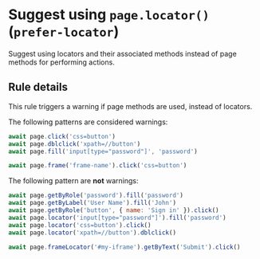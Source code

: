 # Suggest using `page.locator()` (`prefer-locator`)

Suggest using locators and their associated methods instead of page methods for
performing actions.

## Rule details

This rule triggers a warning if page methods are used, instead of locators.

The following patterns are considered warnings:

```javascript
await page.click('css=button')
await page.dblclick('xpath=//button')
await page.fill('input[type="password"]', 'password')

await page.frame('frame-name').click('css=button')
```

The following pattern are **not** warnings:

```javascript
await page.getByRole('password').fill('password')
await page.getByLabel('User Name').fill('John')
await page.getByRole('button', { name: 'Sign in' }).click()
await page.locator('input[type="password"]').fill('password')
await page.locator('css=button').click()
await page.locator('xpath=//button').dblclick()

await page.frameLocator('#my-iframe').getByText('Submit').click()
```
